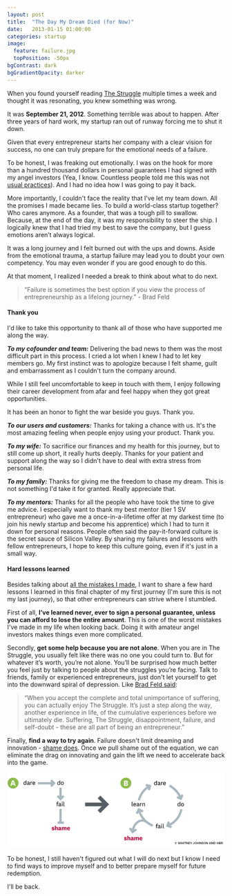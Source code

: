 ```yaml
---
layout: post
title:  "The Day My Dream Died (for Now)"
date:   2013-01-15 01:00:00
categories: startup
image:
  feature: failure.jpg
  topPosition: -50px
bgContrast: dark
bgGradientOpacity: darker
---
```


When you found yourself reading [The Struggle](http://www.bhorowitz.com/the_struggle) multiple times a week and thought it was resonating, you knew something was wrong.

It was **September 21, 2012**. Something terrible was about to happen. After three years of hard work, my startup ran out of runway forcing me to shut it down.

Given that every entrepreneur starts her company with a clear vision for success, no one can truly prepare for the emotional needs of a failure.

To be honest, I was freaking out emotionally. I was on the hook for more than a hundred thousand dollars in personal guarantees I had signed with my angel investors (Yea, I know. Countless people told me this was not [usual practices](http://www.quora.com/How-often-do-angel-investors-ask-a-failed-startup-to-pay-back-the-convertible-note)). And I had no idea how I was going to pay it back.

More importantly, I couldn't face the reality that I've let my team down. All the promises I made became lies. To build a world-class startup together? Who cares anymore. As a founder, that was a tough pill to swallow. Because, at the end of the day, it was my responsibility to steer the ship. I logically knew that I had tried my best to save the company, but I guess emotions aren’t always logical.

It was a long journey and I felt burned out with the ups and downs. Aside from the emotional trauma, a startup failure may lead you to doubt your own competency. You may even wonder if you are good enough to do this.

At that moment, I realized I needed a break to think about what to do next.

<blockquote class="largeQuote">“Failure is sometimes the best option if you view the process of entrepreneurship as a lifelong journey.” - Brad Feld</blockquote>

#### Thank you

I'd like to take this opportunity to thank all of those who have supported me along the way.

_**To my cofounder and team:**_ Delivering the bad news to them was the most difficult part in this process. I cried a lot when I knew I had to let key members go. My first instinct was to apologize because I felt shame, guilt and embarrassment as I couldn't turn the company around.

While I still feel uncomfortable to keep in touch with them, I enjoy following their career development from afar and feel happy when they got great opportunities.

It has been an honor to fight the war beside you guys. Thank you.

_**To our users and customers:**_ Thanks for taking a chance with us. It's the most amazing feeling when people enjoy using your product. Thank you.

_**To my wife:**_ To sacrifice our finances and my health for this journey, but to still come up short, it really hurts deeply. Thanks for your patient and support along the way so I didn't have to deal with extra stress from personal life.

_**To my family:**_ Thanks for giving me the freedom to chase my dream. This is not something I'd take it for granted. Really appreciate that.

_**To my mentors:**_ Thanks for all the people who have took the time to give me advice. I especially want to thank my best mentor (tier 1 SV entrepreneur) who gave me a once-in-a-lifetime offer at my darkest time (to join his newly startup and become his apprentice) which I had to turn it down for personal reasons. People often said the pay-it-forward culture is the secret sauce of Silicon Valley. By sharing my failures and lessons with fellow entrepreneurs, I hope to keep this culture going, even if it's just in a small way.

#### Hard lessons learned

Besides talking about [all the mistakes I made](/startup-mistakes-i-made-in-the-first-2-years), I want to share a few hard lessons I learned in this final chapter of my first journey (I'm sure this is not my last journey), so that other entrepreneurs can strive where I stumbled.

First of all, **I’ve learned never, ever to sign a personal guarantee, unless you can afford to lose the entire amount**. This is one of the worst mistakes I've made in my life when looking back. Doing it with amateur angel investors makes things even more complicated.

Secondly, **get some help because you are not alone**. When you are in The Struggle, you usually felt like there was no one you could turn to. But for whatever it’s worth, you’re not alone. You’ll be surprised how much better you feel just by talking to people about the struggles you’re facing. Talk to friends, family or experienced entrepreneurs, just don't let yourself to get into the downward spiral of depression. Like [Brad Feld said](http://www.feld.com/wp/archives/2012/06/the-brilliance-of-the-struggle.html):

<blockquote class="u--startsWithDoubleQuote">“When you accept the complete and total unimportance of suffering, you can actually enjoy The Struggle. It’s just a step along the way, another experience in life, of the cumulative experiences before we ultimately die. Suffering, The Struggle, disappointment, failure, and self-doubt - these are all part of being an entrepreneur.”</blockquote>

Finally, **find a way to try again**. Failure doesn't limit dreaming and innovation - [shame does](http://blogs.hbr.org/johnson/2012/10/put-failure-in-its-place.html). Once we pull shame out of the equation, we can eliminate the drag on innovating and gain the lift we need to accelerate back into the game.

<div class="img img--fullContainer"><img src="/assets/images/posts/shame.png"></div>

To be honest, I still haven't figured out what I will do next but I know I need to find ways to improve myself and to better prepare myself for future redemption.

I'll be back.
